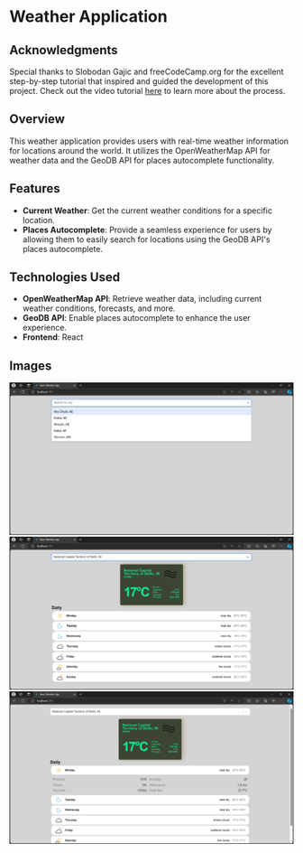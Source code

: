 # Weather Application
## Acknowledgments

Special thanks to Slobodan Gajic and freeCodeCamp.org for the excellent step-by-step tutorial that inspired and guided the development of this project. Check out the video tutorial [here](https://www.youtube.com/watch?v=Reny0cTTv24) to learn more about the process.

## Overview

This weather application provides users with real-time weather information for locations around the world. It utilizes the OpenWeatherMap API for weather data and the GeoDB API for places autocomplete functionality.


## Features

- **Current Weather**: Get the current weather conditions for a specific location.
- **Places Autocomplete**: Provide a seamless experience for users by allowing them to easily search for locations using the GeoDB API's places autocomplete.

## Technologies Used

- **OpenWeatherMap API**: Retrieve weather data, including current weather conditions, forecasts, and more.
- **GeoDB API**: Enable places autocomplete to enhance the user experience.
- **Frontend**: React

## Images

![AutoComplete](./public/images/Autocomplete.png)
![Forecast](./public/images/forecast.png)
![More Details](./public/images/more_details.png)

